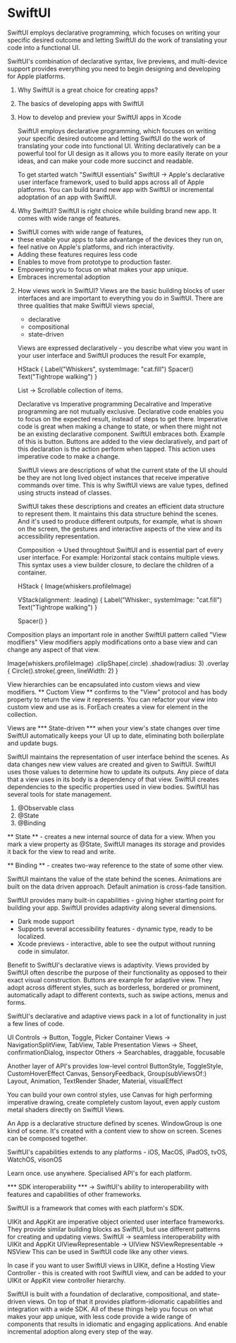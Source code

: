 # SwiftUI
SwiftUI employs declarative programming, which focuses on writing your specific desired outcome and letting SwiftUI do the work of translating your code into a functional UI.

SwiftUI's combination of declarative syntax, live previews, and multi-device support provides everything you need to begin designing and developing for Apple platforms. 

1. Why SwiftUI is a great choice for creating apps?
2. The basics of developing apps with SwiftUI
3. How to develop and preview your SwiftUI apps in Xcode


   SwiftUI employs declarative programming, which focuses on writing your specific desired outcome and letting SwiftUI do the work of translating your code into functional UI.
   Writing declaratively can be a powerful tool for UI design as it allows you to more easily iterate on your ideas, and can make your code more succinct and readable.

   To get started watch "SwiftUI essentials"
   SwiftUI -> Apple's declarative user interface framework, used to build apps across all of Apple platforms.
   You can build brand new app with SwiftUI or incremental adoptation of an app with SwiftUI.

  1. Why SwiftUI? 
   SwiftUI is right choice while building brand new app. It comes with wide range of features.
   - SwiftUI comes with wide range of features,
   - these enable your apps to take advantange of the devices they run on,
   - feel native on Apple's platforms, and rich interactivity.
   - Adding these features requires less code
   - Enables to move from prototype to production faster.
   - Empowering you to focus on what makes your app unique.
   - Embraces incremental adoption

  2. How views work in SwiftUI?
     Views are the basic building blocks of user interfaces and are important to everything you do in SwiftUI.
     There are three qualities that make SwiftUI views special,
       - declarative
       - compositional
       - state-driven
    
     Views are expressed declaratively - you describe what view you want in your user interface and SwiftUI produces the result
     For example,

     HStack {
       Label("Whiskers", systemImage: "cat.fill")
       Spacer()
       Text("Tightrope walking")
     }

      List -> Scrollable collection of items.

     Declarative vs Imperative programming
     Decalrative and Imperative programming are not mutually exclusive. Declarative code enables you to focus on the expected result, instead of steps to get there.
     Imperative code is great when making a change to state, or when there might not be an existing declarative component.
     SwiftUI embraces both. Example of this is button. Buttons are added to the view declaratively, and part of this declaration is the action perform when tapped.
     This action uses imperative code to make a change.

     SwiftUI views are descriptions of what the current state of the UI should be they are not long lived object instances that receive imperative commands over time.
     This is why SwiftUI views are value types, defined using structs instead of classes.

     SwiftUI takes these descriptions and creates an efficient data structure to represent them. It maintains this data structure behind the scenes. And it's used to produce different outputs, for example, what is shown on the screen, the gestures and interactive aspects of the view and its accessibility representation.

     Composition -> Used throughtout SwiftUI and is essential part of every user interface.
     For example: Horizontal stack contains multiple views.
     This syntax uses a view builder closure, to declare the children of a container.

     HStack {
      Image(whiskers.profileImage)

      VStack(alignment: .leading) {
        Label("Whisker:, systemImage: "cat.fill")
        Text("Tightrope  walking")
     }

     Spacer()
 }

 Composition plays an important role in another SwiftUI pattern called "View modifiers"
 View modifiers apply modifications onto a base view and can change any aspect of that view. 
 
 Image(whiskers.profileImage)
    .clipShape(.circle)
    .shadow(radius: 3)
    .overlay {
        Circle().stroke(.green, lineWidth: 2) 
    }

  View hierarchies can be encapsulated into custom views and view modifiers. 
  ** Cuctom View ** confirms to the "View" protocol and has body property to return the view it represents. 
  You can refactor your view into custom view and use as is. 
  ForEach creates a view for element in the collection.

  Views are  *** State-driven *** when your view's state changes over time SwiftUI automatically keeps your UI up to date, eliminating both boilerplate and update bugs. 

  SwiftUI maintains the representation of user interface behind the scenes. As data changes new view values are created and given to SwiftUI. SwiftUI uses those values to determine
  how to update its outputs. 
  Any piece of data that a view uses in its body is a dependency of that view. 
  SwiftUI creates dependencies to the specific properties used in view bodies. 
  SwiftUI has several tools for state management. 
  1. @Observable class
  2. @State
  3. @Binding

  ** State ** - creates a new internal source of data for a view. When you mark a view property as @State, SwiftUI manages its storage and provides it back for the view 
  to read and write. 

  ** Binding **  - creates two-way reference to the state of some other view. 

  SwiftUI maintans the value of the state behind the scenes. 
  Animations are built on the data driven approach. 
  Default animation is cross-fade tansition. 

SwiftUI provides many built-in capabilities - giving higher starting point for building your app. 
SwiftUI provides adaptivity along several dimensions. 
- Dark mode support
- Supports several accessibility features - dynamic type, ready to be localized.
- Xcode previews - interactive, able to see the output without running code in simulator.

Benefit to SwiftUI's declarative views is adaptivity. Views provided by SwiftUI often describe the purpose of their functionality as opposed to their exact visual construction. 
Buttons are example for adaptive view. They adopt across different styles, such as borderless, bordered or prominent, automatically adapt to different contexts, such as swipe actions, menus and forms. 

SwiftUI's declarative and adaptive views pack in a lot of functionality in just a few lines of code. 

UI Controls -> Button, Toggle, Picker 
Container Views -> NavigationSplitView, TabView, Table 
Presentation Views -> Sheet, confirmationDialog, inspector 
Others -> Searchables, draggable, focusable

Another layer of API's provides low-level control
ButtonStyle, ToggleStyle, CustomHoverEffect
Canvas, SensoryFeedback, Group(subViewsOf:) 
Layout, Animation, TextRender
Shader, Material, visualEffect

You can build your own control styles, use Canvas for high performing imperative drawing, create completely custom layout, even apply custom metal shaders directly on SwiftUI Views. 

An App is a declarative structure defined by scenes. WindowGroup is one kind of scene. It's created with a content view to show on screen. 
Scenes can be composed together. 


SwiftUI's capabilities extends to any platforms - iOS, MacOS, iPadOS, tvOS, WatchOS, visonOS

Learn once. use anywhere.
Specialised API's for each platform. 

*** SDK interoperability ***
-> SwiftUI's ability to interoperability with features and capabilities of other frameworks.

SwiftUI is a framework that comes with each platform's SDK. 

UIKit and AppKit are imperative object oriented user interface frameworks. They provide similar building blocks as SwiftUI, but use different patterns for creating and updating views. 
SwiftUI -> seamless interoperability with UIKit and AppKit 
UIViewRepresentable -> UIView 
NSViewRepresentable -> NSView 
This can be used in SwiftUI code like any other views. 

In case if you want to user SwiftUI views in UIKit,  define a Hosting View Controller - this is created with root SwiftUI view, and can be added to your UIKit or AppKit view controller hierarchy. 

SwiftUI is built with a foundation of declarative, compositional, and state-driven views. On top of that it provides platform-idiomatic capabilities and integration with a wide SDK. All of these things help you focus on what makes your app unique, with less code provide a wide range of components that results in idiomatic and engaging applications. And enable incremental adoption along every step of the way. 


        
     
     
     

  
